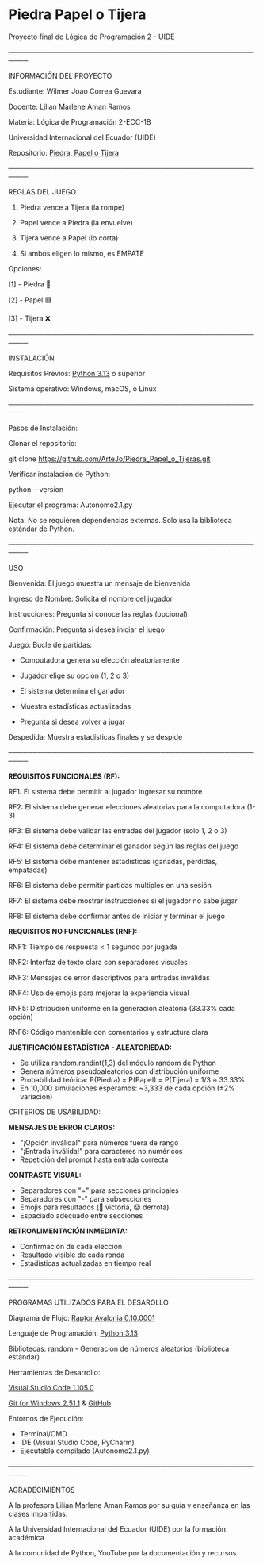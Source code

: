 ﻿# Piedra Papel o Tijera
Proyecto final de Lógica de Programación 2 - UIDE

──────────────────────────────────────────────────────

INFORMACIÓN DEL PROYECTO

Estudiante: Wilmer Joao Correa Guevara

Docente: Lilian Marlene Aman Ramos

Materia: Lógica de Programación 2-ECC-1B

Universidad Internacional del Ecuador (UIDE)

Repositorio: [Piedra, Papel o Tijera](https://github.com/ArteJo/Piedra_Papel_o_Tijeras)

──────────────────────────────────────────────────────

REGLAS DEL JUEGO

1. Piedra vence a Tijera (la rompe)                

2. Papel vence a Piedra (la envuelve)              

3. Tijera vence a Papel (lo corta)                 

4. Si ambos eligen lo mismo, es EMPATE             

Opciones:

  [1] - Piedra 🔴
  
  [2] - Papel 🟥
  
  [3] - Tijera ❌
  
──────────────────────────────────────────────────────

INSTALACIÓN

Requisitos Previos:
[Python 3.13](https://www.python.org/downloads/) o superior

Sistema operativo: Windows, macOS, o Linux

──────────────────────────────────────────────────────

Pasos de Instalación:

Clonar el repositorio: 

git clone https://github.com/ArteJo/Piedra_Papel_o_Tijeras.git

Verificar instalación de Python: 

python --version

Ejecutar el programa: Autonomo2.1.py

Nota: No se requieren dependencias externas. Solo usa la biblioteca estándar de Python.

──────────────────────────────────────────────────────

USO

Bienvenida: El juego muestra un mensaje de bienvenida

Ingreso de Nombre: Solicita el nombre del jugador

Instrucciones: Pregunta si conoce las reglas (opcional)

Confirmación: Pregunta si desea iniciar el juego

Juego: Bucle de partidas:

- Computadora genera su elección aleatoriamente
  
- Jugador elige su opción (1, 2 o 3)
  
- El sistema determina el ganador
  
- Muestra estadísticas actualizadas
  
- Pregunta si desea volver a jugar

Despedida: Muestra estadísticas finales y se despide

──────────────────────────────────────────────────────

**REQUISITOS FUNCIONALES (RF):**

RF1: El sistema debe permitir al jugador ingresar su nombre

RF2: El sistema debe generar elecciones aleatorias para la computadora (1-3)

RF3: El sistema debe validar las entradas del jugador (solo 1, 2 o 3)

RF4: El sistema debe determinar el ganador según las reglas del juego

RF5: El sistema debe mantener estadísticas (ganadas, perdidas, empatadas)

RF6: El sistema debe permitir partidas múltiples en una sesión

RF7: El sistema debe mostrar instrucciones si el jugador no sabe jugar

RF8: El sistema debe confirmar antes de iniciar y terminar el juego

**REQUISITOS NO FUNCIONALES (RNF):**

RNF1: Tiempo de respuesta < 1 segundo por jugada

RNF2: Interfaz de texto clara con separadores visuales

RNF3: Mensajes de error descriptivos para entradas inválidas

RNF4: Uso de emojis para mejorar la experiencia visual

RNF5: Distribución uniforme en la generación aleatoria (33.33% cada opción)

RNF6: Código mantenible con comentarios y estructura clara

**JUSTIFICACIÓN ESTADÍSTICA - ALEATORIEDAD:**
- Se utiliza random.randint(1,3) del módulo random de Python
- Genera números pseudoaleatorios con distribución uniforme
- Probabilidad teórica: P(Piedra) = P(Papel) = P(Tijera) = 1/3 ≈ 33.33%
- En 10,000 simulaciones esperamos: ~3,333 de cada opción (±2% variación)

CRITERIOS DE USABILIDAD:

  **MENSAJES DE ERROR CLAROS:**
   - "¡Opción inválida!" para números fuera de rango
   - "¡Entrada inválida!" para caracteres no numéricos
   - Repetición del prompt hasta entrada correcta
     
  **CONTRASTE VISUAL:**
   - Separadores con "=" para secciones principales
   - Separadores con "-" para subsecciones
   - Emojis para resultados (🎉 victoria, 😞 derrota)
   - Espaciado adecuado entre secciones
     
  **RETROALIMENTACIÓN INMEDIATA:**
   - Confirmación de cada elección
   - Resultado visible de cada ronda
   - Estadísticas actualizadas en tiempo real

──────────────────────────────────────────────────────

PROGRAMAS UTILIZADOS PARA EL DESAROLLO

Diagrama de Flujo:
[Raptor Avalonia 0.10.0001](https://raptor.martincarlisle.com/)

Lenguaje de Programación:
[Python 3.13](https://www.python.org/downloads/)

Bibliotecas:
random - Generación de números aleatorios (biblioteca estándar)

Herramientas de Desarrollo:

[Visual Studio Code 1.105.0](https://code.visualstudio.com/download)

[Git for Windows 2.51.1](https://git-scm.com/downloads/win) & [GitHub](https://github.com/)

Entornos de Ejecución:

- Terminal/CMD
- IDE (Visual Studio Code, PyCharm)
- Ejecutable compilado (Autonomo2.1.py)

──────────────────────────────────────────────────────

AGRADECIMIENTOS

A la profesora Lilian Marlene Aman Ramos por su guía y enseñanza en las clases impartidas.

A la Universidad Internacional del Ecuador (UIDE) por la formación académica

A la comunidad de Python, YouTube por la documentación y recursos


